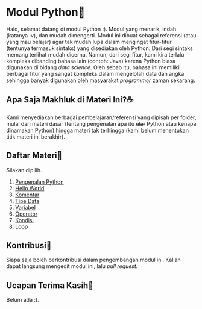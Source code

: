 # Modul Python🐍
Halo, selamat datang di modul Python :). Modul yang menarik, indah (katanya :v), dan mudah dimengerti. Modul ini dibuat sebagai referensi (atau yang mau belajar) agar tak mudah lupa dalam mengingat fitur-fitur (tentunya termasuk sintaks) yang disediakan oleh Python. Dari segi sintaks memang terlihat mudah dicerna. Namun, dari segi fitur, kami kira terlalu kompleks dibanding bahasa lain (contoh: Java) karena Python biasa digunakan di bidang *data science*. Oleh sebab itu, bahasa ini memiliki berbagai fitur yang sangat kompleks dalam mengelolah data dan angka sehingga banyak digunakan oleh masyarakat *programmer* zaman sekarang.

## Apa Saja Makhluk di Materi Ini?☕
Kami menyediakan berbagai pembelajaran/referensi yang dipisah per folder, mulai dari materi dasar (tentang pengenalan apa itu ~~ular~~ Python atau kenapa dinamakan Python) hingga materi tak terhingga (kami belum menentukan titik materi ini berakhir).

## Daftar Materi📃
Silakan dipilih.

1. [Pengenalan Python](https://github.com/moez-rd/modul-python/tree/main/1-pengenalan-python)
2. [Hello World](https://github.com/moez-rd/modul-python/tree/main/2-hello-world)
3. [Komentar](https://github.com/moez-rd/modul-python/tree/main/3-komentar)
4. [Tipe Data](https://github.com/moez-rd/modul-python/tree/main/4-tipe-data)
5. [Variabel](https://github.com/moez-rd/modul-python/tree/main/5-variabel)
6. [Operator](https://github.com/moez-rd/modul-python/tree/main/6-operator)
7. [Kondisi](https://github.com/moez-rd/modul-python/tree/main/7-kondisi)
8. [Loop](https://github.com/moez-rd/modul-python/tree/main/8-loop)

## Kontribusi🧩
Siapa saja boleh berkontribusi dalam pengembangan modul ini. Kalian dapat langsung mengedit modul ini, lalu *pull request*.

## Ucapan Terima Kasih🙏
Belum ada :).